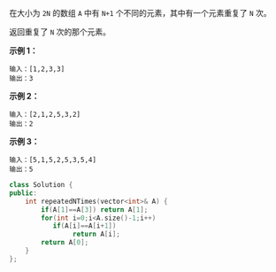 在大小为 `2N` 的数组 `A` 中有 `N+1` 个不同的元素，其中有一个元素重复了 `N` 次。

返回重复了 `N` 次的那个元素。

 

**示例 1：**

```
输入：[1,2,3,3]
输出：3
```

**示例 2：**

```
输入：[2,1,2,5,3,2]
输出：2
```

**示例 3：**

```
输入：[5,1,5,2,5,3,5,4]
输出：5
```



```c++
class Solution {
public:
    int repeatedNTimes(vector<int>& A) {
        if(A[1]==A[3]) return A[1];
        for(int i=0;i<A.size()-1;i++)
           if(A[i]==A[i+1])
                return A[i];
        return A[0];
    }
};
```

